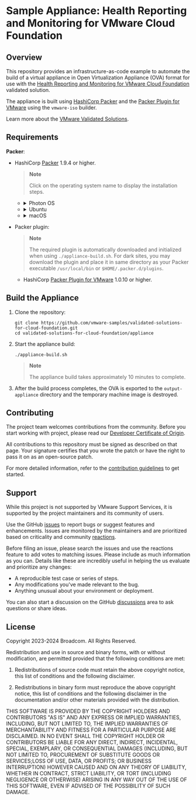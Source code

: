 # Sample Appliance: Health Reporting and Monitoring for VMware Cloud Foundation

## Overview

This repository provides an infrastructure-as-code example to automate the build of a virtual appliance in Open Virtualization Appliance (OVA) format for use with the [Health Reporting and Monitoring for VMware Cloud Foundation][vvs-hrm] validated solution.

The appliance is built using [HashiCorp Packer][packer] and the [Packer Plugin for VMware][packer-plugin-vmware] using the `vmware-iso` builder.

Learn more about the [VMware Validated Solutions][vvs].

## Requirements

**Packer**:

- HashiCorp [Packer][packer] 1.9.4 or higher.

  > **Note**
  >
  > Click on the operating system name to display the installation steps.

  - <details>
      <summary>Photon OS</summary>

    ```shell
    PACKER_VERSION="1.9.4"
    OS_PACKAGES="wget unzip"

    if [[ $(uname -m) == "x86_64" ]]; then
      LINUX_ARCH="amd64"
    elif [[ $(uname -m) == "aarch64" ]]; then
      LINUX_ARCH="arm64"
    fi

    tdnf install ${OS_PACKAGES} -y

    wget -q https://releases.hashicorp.com/packer/${PACKER_VERSION}/packer_${PACKER_VERSION}_linux_${LINUX_ARCH}.zip

    unzip -o -d /usr/local/bin/ packer_${PACKER_VERSION}_linux_${LINUX_ARCH}.zip
    ```

    </details>

  - <details>
      <summary>Ubuntu</summary>

    The packages are signed using a private key controlled by HashiCorp, so you must configure your system to trust that HashiCorp key for package authentication.

    To configure your repository:

    ```shell
    sudo bash -c 'wget -O- https://apt.releases.hashicorp.com/gpg | gpg --dearmor > /usr/share/keyrings/hashicorp-archive-keyring.gpg'
    ```

    Verify the key's fingerprint:

    ```shell
    gpg --no-default-keyring --keyring /usr/share/keyrings/hashicorp-archive-keyring.gpg --fingerprint
    ```

    Add the official HashiCorp repository to your system:

    ```shell
    sudo bash -c 'echo "deb [signed-by=/usr/share/keyrings/hashicorp-archive-keyring.gpg] \
    https://apt.releases.hashicorp.com $(lsb_release -cs) main" > /etc/apt/sources.list.d/hashicorp.list'
    ```

    Install Packer from HashiCorp repository:

    ```shell
    sudo apt update && sudo apt install packer
    ```

    </details>

  - <details>
      <summary>macOS</summary>

    ```shell
    brew tap hashicorp/tap

    brew install hashicorp/tap/packer
    ```

    </details>

- Packer plugin:

  > **Note**
  >
  > The required plugin is automatically downloaded and initialized when using `./appliance-build.sh`. For dark sites, you may download the plugin and place it in same directory as your Packer executable `/usr/local/bin` or `$HOME/.packer.d/plugins`.

  - HashiCorp [Packer Plugin for VMware][packer-plugin-vmware] 1.0.10 or higher.

## Build the Appliance

1. Clone the repository:

   ```console
   git clone https://github.com/vmware-samples/validated-solutions-for-cloud-foundation.git
   cd validated-solutions-for-cloud-foundation/appliance
   ```

2. Start the appliance build:

   ```console
   ./appliance-build.sh
   ```

   > **Note**
   >
   > The appliance build takes approximately 10 minutes to complete.

3. After the build process completes, the OVA is exported to the `output-appliance` directory and the temporary machine image is destroyed.

## Contributing

The project team welcomes contributions from the community. Before you start working with project, please read our
[Developer Certificate of Origin][vmware-cla-dco].

All contributions to this repository must be signed as described on that page. Your signature certifies that you wrote
the patch or have the right to pass it on as an open-source patch.

For more detailed information, refer to the [contribution guidelines][contributing] to get started.

## Support

While this project is not supported by VMware Support Services, it is supported by the project maintainers and its community of users.

Use the GitHub [issues][gh-issues] to report bugs or suggest features and enhancements. Issues are monitored by the maintainers and are prioritized based on criticality and community [reactions][gh-reactions].

Before filing an issue, please search the issues and use the reactions feature to add votes to matching issues. Please include as much information as you can. Details like these are incredibly useful in helping the us evaluate and prioritize any changes:

- A reproducible test case or series of steps.
- Any modifications you've made relevant to the bug.
- Anything unusual about your environment or deployment.

You can also start a discussion on the GitHub [discussions][gh-discussions] area to ask questions or share ideas.

## License

Copyright 2023-2024 Broadcom. All Rights Reserved.

Redistribution and use in source and binary forms, with or without modification, are permitted provided that the
following conditions are met:

1. Redistributions of source code must retain the above copyright notice, this list of conditions and the following
disclaimer.

1. Redistributions in binary form must reproduce the above copyright notice, this list of conditions and the following
disclaimer in the documentation and/or other materials provided with the distribution.

THIS SOFTWARE IS PROVIDED BY THE COPYRIGHT HOLDERS AND CONTRIBUTORS "AS IS" AND ANY EXPRESS OR IMPLIED WARRANTIES,
INCLUDING, BUT NOT LIMITED TO, THE IMPLIED WARRANTIES OF MERCHANTABILITY AND FITNESS FOR A PARTICULAR PURPOSE ARE
DISCLAIMED. IN NO EVENT SHALL THE COPYRIGHT HOLDER OR CONTRIBUTORS BE LIABLE FOR ANY DIRECT, INDIRECT, INCIDENTAL,
SPECIAL, EXEMPLARY, OR CONSEQUENTIAL DAMAGES (INCLUDING, BUT NOT LIMITED TO, PROCUREMENT OF SUBSTITUTE GOODS OR
SERVICES;LOSS OF USE, DATA, OR PROFITS; OR BUSINESS INTERRUPTION) HOWEVER CAUSED AND ON ANY THEORY OF LIABILITY,
WHETHER IN CONTRACT, STRICT LIABILITY, OR TORT (INCLUDING NEGLIGENCE OR OTHERWISE) ARISING IN ANY WAY OUT OF THE
USE OF THIS SOFTWARE, EVEN IF ADVISED OF THE POSSIBILITY OF SUCH DAMAGE.

[//]: Links

[contributing]: ../CONTRIBUTING.md
[gh-discussions]: https://github.com/vmware-samples/validated-solutions-for-cloud-foundation/discussions
[gh-issues]: https://github.com/vmware-samples/validated-solutions-for-cloud-foundation/issues
[gh-reactions]: https://blog.github.com/2016-03-10-add-reactions-to-pull-requests-issues-and-comments/
[packer]: https://packer.io
[packer-plugin-vmware]: https://developer.hashicorp.com/packer/integrations/hashicorp/vmware
[vmware-cla-dco]: https://cla.vmware.com/dco
[vvs]: https://vmware.com/go/vvs
[vvs-hrm]: https://core.vmware.com/health-reporting-and-monitoring-vmware-cloud-foundation
